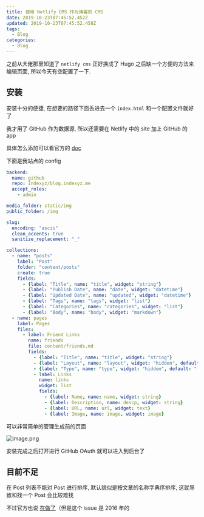 ```yaml
---
title: 使用 Netlify CMS 作为博客的 CMS
date: 2019-10-23T07:45:52.452Z
updated: 2019-10-23T07:45:52.458Z
tags:
  - Blog
categories:
  - Blog
---
```

之前从大佬那里知道了 `netlify cms` 正好换成了 Hugo 之后缺一个方便的方法来编辑页面, 所以今天有空配置了一下.

<!--more-->

## 安装

安装十分的便捷, 在想要的路径下面丢进去一个 `index.html` 和一个配置文件就好了

我才用了 GitHub 作为数据源, 所以还需要在 Netlify 中的 site 加上 GitHub 的 app

具体怎么添加可以看官方的 [doc](https://www.netlifycms.org/docs/authentication-backends/#github-backend) 

下面是我站点的 config

```yaml
backend:
  name: github
  repo: Indexyz/blog.indexyz.me
  accept_roles:
    - admin

media_folder: static/img
public_folder: /img

slug:
  encoding: "ascii"
  clean_accents: true
  sanitize_replacement: "_"

collections:
  - name: "posts"
    label: "Post"
    folder: "content/posts"
    create: true
    fields:
      - {label: "Title", name: "title", widget: "string"}
      - {label: "Publish Date", name: "date", widget: "datetime"}
      - {label: "Updated Date", name: "updated", widget: "datetime"}
      - {label: "Tags", name: "tags", widget: "list"}
      - {label: "Categories", name: "categories", widget: "list"}
      - {label: "Body", name: "body", widget: "markdown"}
  - name: pages
    label: Pages
    files:
      - label: Friend Links
        name: friends
        file: content/friends.md
        fields:
          - {label: "Title", name: "title", widget: "string"}
          - {label: "Layout", name: "layout", widget: "hidden", default: "card"}
          - {label: "Type", name: "type", widget: "hidden", default: "links"}
          - label: Links
            name: links
            widget: list
            fields:
              - {label: Name, name: name, widget: string}
              - {label: Description, name: descp, widget: string}
              - {label: URL, name: url, widget: text}
              - {label: Image, name: image, widget: image}
```

可以非常简单的管理生成前的页面

![image.png](https://i.loli.net/2019/10/23/qSOo913CJk5YavB.png)

安装完成之后打开进行 GitHub OAuth 就可以进入到后台了

## 目前不足

在 Post 列表不能对 Post 进行排序, 默认貌似是按文章的名称字典序排序, 这就导致和找一个 Post 会比较难找

不过官方也说 [在做了](https://github.com/netlify/netlify-cms/issues/54)（但是这个 issue 是 2016 年的

